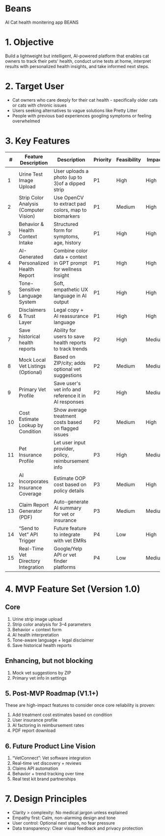 # Beans
AI Cat health monitering app
BEANS

# 1. Objective
Build a lightweight but intelligent, AI-powered platform that enables cat owners to track their pets' health, conduct urine tests at home, interpret results with personalized health insights, and take informed next steps.

# 2. Target User
* Cat owners who care deeply for their cat health - specifically older cats or cats with chronic issues
* Users seeking alternatives to vague solutions like Pretty Litter
* People with previous bad experiences googling symptoms or feeling overwhelmed

# 3. Key Features

<table id="features">
  <thead>
    <tr>
      <th scope="col">#</th>
      <th scope="col">Feature Description</th>
      <th scope="col">Description</th>
      <th scope="col">Priority</th>
      <th scope="col">Feasibility</th>
      <th scope="col">Impact</th>
    </tr>
  </thead>
  <tbody>
    <tr>
      <td>1</td>
      <td>Urine Test Image Upload</th>
      <td>User uploads a photo (up to 3)of a dipped strip</td>
      <td>P1</td>
      <td>High</td>
      <td>High</td>
    </tr>
    <tr>
      <td>2</td>
      <td>Strip Color Analysis (Computer Vision)</td>
      <td>Use OpenCV to extract pad colors, map to biomarkers</td>
      <td>P1</td>
      <td>Medium</td>
      <td>High</td>
    </tr>
    <tr>
      <td>3</td>
      <td>Behavior & Health Context Intake</td>
      <td>Structured form for symptoms, age, history</td>
      <td>P1</td>
      <td>High</td>
      <td>High</td>
    </tr>
    <tr>
      <td>4</td>
      <td>AI-Generated Personalized Health Report</td>
      <td>Combine color data + context in GPT prompt for wellness insight</td>
      <td>P1</td>
      <td>High</td>
      <td>High</td>
    </tr>
    <tr>
      <td>5</td>
      <td>Tone-Sensitive Language System</td>
      <td>Soft, empathetic UX language in AI output</td>
      <td>P1</td>
      <td>High</td>
      <td>High</td>
    </tr>
    <tr>
      <td>6</td>
      <td>Disclaimers & Trust Layer</td>
      <td>Legal copy + AI reassurance language</td>
      <td>P1</td>
      <td>High</td>
      <td>High</td>
    </tr>
    <tr>
      <td>7</td>
      <td>Save historical health reports </td>
      <td>Ability for users to save health reports to track trends</td>
      <td>P2</td>
      <td>High</td>
      <td>Medium</td>
    </tr>
    <tr>
      <td>8</td>
      <td>Mock Local Vet Listings (Optional)</td>
      <td>Based on ZIP/city; adds optional vet suggestions</td>
      <td>P2</td>
      <td>Medium</td>
      <td>Medium</td>
    </tr>
    <tr>
      <td>9</td>
      <td>Primary Vet Profile</td>
      <td>Save user's vet info and reference it in AI responses</td>
      <td>P2</td>
      <td>High</td>
      <td>Medium</td>
    </tr>
    <tr>
      <td>10</td>
      <td>Cost Estimate Lookup by Condition</td>
      <td>Show average treatment costs based on flagged issues</td>
      <td>P2</td>
      <td>Medium</td>
      <td>High</td>
    </tr>
    <tr>
      <td>11</td>
      <td>Pet Insurance Profile</td>
      <td>Let user input provider, policy, reimbursement info</td>
      <td>P3</td>
      <td>High</td>
      <td>Medium</td>
    </tr>
    <tr>
      <td>12</td>
      <td>AI Incorporates Insurance Coverage</td>
      <td>Estimate OOP cost based on policy details</td>
      <td>P3</td>
      <td>Medium</td>
      <td>High</td>
    </tr>
    <tr>
      <td>13</td>
      <td>Claim Report Generator (PDF)</td>
      <td>Auto-generate AI summary for vet or insurance</td>
      <td>P3</td>
      <td>Medium</td>
      <td>Medium</td>
    </tr>
    <tr>
      <td>14</td>
      <td>“Send to Vet” API Trigger</td>
      <td>Future feature to integrate with vet EMRs</td>
      <td>P4</td>
      <td>Low</td>
      <td>High</td>
    </tr>
    <tr>
      <td>15</td>
      <td>Real-Time Vet Directory Integration</td>
      <td>Google/Yelp API or vet finder platforms</td>
      <td>P4</td>
      <td>Low</td>
      <td>Medium</td>
    </tr>
  </tbody>
</table>



# 4. MVP Feature Set (Version 1.0)

## Core
1. Urine strip image upload 
1. Strip color analysis for 3–4 parameters 
1. Behavior + context form 
1. AI health interpretation 
1. Tone-aware language + legal disclaimer
1. Save historical health reports

## Enhancing, but not blocking
1. Mock vet suggestions by ZIP 
1. Primary vet info in settings 

## 5. Post-MVP Roadmap (V1.1+)
These are high-impact features to consider once core reliability is proven:
1. Add treatment cost estimates based on condition 
1. User insurance profile 
1. AI factoring in reimbursement rates 
1. PDF report download 

## 6. Future Product Line Vision
1. “VetConnect”: Vet software integration 
1. Real-time vet discovery + reviews 
1. Claims API automation
1. Behavior + trend tracking over time
1. Real test kit brand partnerships

# 7. Design Principles
* Clarity > complexity: No medical jargon unless explained
* Empathy first: Calm, non-alarming design and tone
* User control: Optional next steps, no fear pressure
* Data transparency: Clear visual feedback and privacy protection


